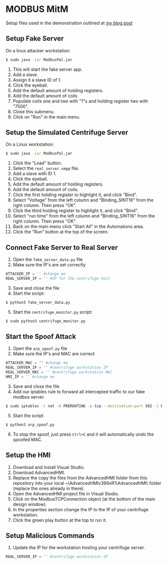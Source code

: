 # MODBUS MitM

Setup files used in the demonstration outlined at [my blog post](https://blog.is1d0re.com/blog/modbus-mitm)



## Setup Fake Server

On a linux attacker workstation:

``` bash
$ sudo java -jar ModbusPal.jar
```
1. This will start the fake server app. 
2. Add a slave. 
3. Assign it a slave ID of 1. 
4. Click the eyeball.
5. Add the default amount of holding registers.
6. Add the default amount of coils
7. Populate coils one and two with "1"s and holding register two with "7500".
8. Close this submenu.
9. Click on "Run" in the main menu.

## Setup the Simulated Centrifuge Server

On a Linux workstation:

``` bash
$ sudo java -jar ModbusPal.jar
```
1. Click the "Load" button.
2. Select the `real_server.xmpp` file.
3. Add a slave with ID 1.
4. Click the eyeball.
5. Add the default amount of holding registers.
6. Add the default amount of coils.
7. Click the first holding register to highlight it, and click "Bind".
8. Select "Voltage" from the left column and "Binding_SINT16" from the right column. Then press "OK".
9. Click the third holding register to highlight it, and click "Bind".
10. Select "run time" from the left column and "Binding_SINT16" from the right column. Then press "OK".
11. Back on the main menu click "Start All" in the Automations area.
12. Click the "Run" button at the top of the screen.


## Connect Fake Server to Real Server
1. Open the `fake_server_data.py` file
2. Make sure the IP's are set correctly

``` python
ATTACKER_IP = '' #change me
REAL_SERVER_IP = '' #IP for the centrifuge host
```

3. Save and close the file
4. Start the script: 

``` bash
$ python3 fake_server_data.py
```

5. Start the `centrifuge_monitor.py` script:

```bash
$ sudo python3 centrifuge_monitor.py
```

## Start the Spoof Attack
1. Open the `arp_spoof.py` file
2. Make sure the IP's and MAC are correct
``` python
ATTACKER_MAC = "" #change me
REAL_SERVER_IP = '' #centrifuge workstation IP
REAL_SERVER_MAC = '' #centrifuge workstation MAC
HMI_IP = '' #change me
```
3. Save and close the file
4. Add our iptables rule to forward all intercepted traffic to our fake modbus server.
``` bash
$ sudo iptables -t nat -A PREROUTING -p tcp --destination-port 502 -j REDIRECT --to-port 502
```
5. Start the script
``` bash
$ python3 arp_spoof.py
```
6. To stop the spoof, just press `Ctrl+C` and it will automatically undo the spoofed MAC.

## Setup the HMI
1. Download and install Visual Studio.
2. Download AdvancedHMI.
3. Replace the copy the files from the AdvancedHMI folder from this repository into your local ~\AdvancedHMIv399xR1\AdvancedHMI\ folder (replace the ones already in there).
4. Open the AdvancedHMI project file in Visual Studio.
5. Click on the ModbusTCPConnection object (at the bottom of the main design window).
6. In the properties section change the IP to the IP of your centrifuge workstation. 
7. Click the green play button at the top to run it. 

## Setup Malicious Commands
1. Update the IP for the workstation hosting your centrifuge server.
``` python
REAL_SERVER_IP = '' #centrifuge workstation IP
```
